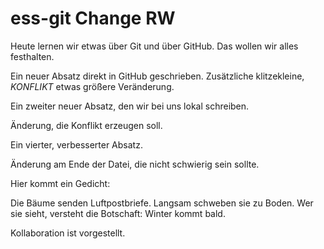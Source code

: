 # ess-git Change RW

Heute lernen wir etwas über Git und über GitHub.
Das wollen wir alles festhalten.


Ein neuer Absatz direkt in GitHub geschrieben. Zusätzliche klitzekleine, _KONFLIKT_ etwas größere Veränderung.


Ein zweiter neuer Absatz, den wir bei uns lokal schreiben.

Änderung, die Konflikt erzeugen soll.

Ein vierter, verbesserter Absatz.

Änderung am Ende der Datei, die nicht schwierig sein sollte.

Hier kommt ein Gedicht:

Die Bäume senden Luftpostbriefe.
Langsam schweben sie zu Boden.
Wer sie sieht, versteht die Botschaft:
Winter kommt bald.

Kollaboration ist vorgestellt.
